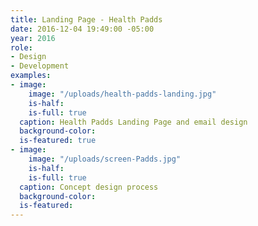 ```yaml
---
title: Landing Page - Health Padds
date: 2016-12-04 19:49:00 -05:00
year: 2016
role:
- Design
- Development
examples:
- image:
    image: "/uploads/health-padds-landing.jpg"
    is-half: 
    is-full: true
  caption: Health Padds Landing Page and email design
  background-color: 
  is-featured: true
- image:
    image: "/uploads/screen-Padds.jpg"
    is-half: 
    is-full: true
  caption: Concept design process
  background-color: 
  is-featured: 
---
```


